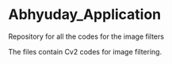 # Abhyuday_Application
Repository for all the codes for the image filters

The files contain Cv2 codes for image filtering.
